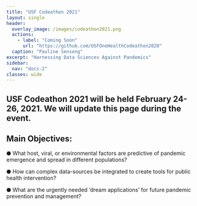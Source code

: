 ```yaml
---
title: "USF Codeathon 2021"
layout: single
header:
  overlay_image: /images/codeathon2021.png
  actions:
    - label: "Coming Soon"
      url: "https://github.com/USFOneHealthCodeathon2020"
  caption: "Pauline Senseng"
excerpt: "Harnessing Data Sciences Against Pandemics"
sidebar:
  nav: "docs-2"
classes: wide
---
```


## USF Codeathon 2021 will be held February 24-26, 2021. We will update this page during the event. 

## Main Objectives: 

⬣ What host, viral, or environmental factors are predictive of pandemic emergence and spread in different populations?

⬣ How can complex data-sources be integrated to create tools for public health intervention?

⬣ What are the urgently needed ‘dream applications’ for future pandemic prevention and management?


